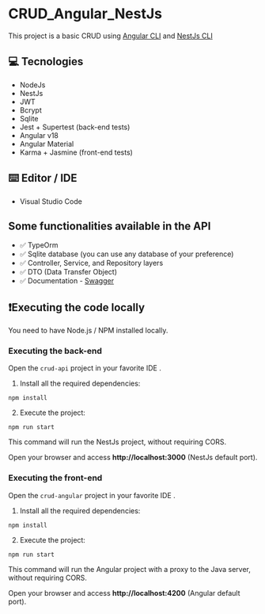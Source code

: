 # CRUD_Angular_NestJs

This project is a basic CRUD using [Angular CLI](https://github.com/angular/angular-cli) and [NestJs CLI](https://github.com/nestjs/nest)

## 💻 Tecnologies

- NodeJs
- NestJs
- JWT
- Bcrypt
- Sqlite
- Jest + Supertest (back-end tests)
- Angular v18
- Angular Material
- Karma + Jasmine (front-end tests)

## ⌨️ Editor / IDE

- Visual Studio Code

## Some functionalities available in the API

- ✅ TypeOrm
- ✅ Sqlite database (you can use any database of your preference)
- ✅ Controller, Service, and Repository layers
- ✅ DTO (Data Transfer Object)
- ✅ Documentation - [Swagger](https://swagger.io/docs/) 
## ❗️Executing the code locally

You need to have Node.js / NPM installed locally.

### Executing the back-end

Open the `crud-api` project in your favorite IDE .

1. Install all the required dependencies:

```
npm install
```

2. Execute the project:

```
npm run start
```

This command will run the NestJs project, without requiring CORS.

Open your browser and access **http://localhost:3000** (NestJs default port).

### Executing the front-end

Open the `crud-angular` project in your favorite IDE .

1. Install all the required dependencies:

```
npm install
```

2. Execute the project:

```
npm run start
```

This command will run the Angular project with a proxy to the Java server, without requiring CORS.

Open your browser and access **http://localhost:4200** (Angular default port).
